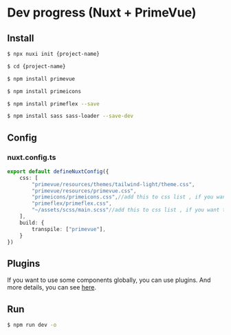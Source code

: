
# Dev progress (Nuxt + PrimeVue)

## Install

```bash
$ npx nuxi init {project-name}

$ cd {project-name}

$ npm install primevue

$ npm install primeicons

$ npm install primeflex --save

$ npm install sass sass-loader --save-dev
```

## Config

### nuxt.config.ts

```ts
export default defineNuxtConfig({
    css: [
        "primevue/resources/themes/tailwind-light/theme.css",
        "primevue/resources/primevue.css",
        "primeicons/primeicons.css",//add this to css list , if you want to use primeicons
        "primeflex/primeflex.css",
        "~/assets/scss/main.scss"//add this to css list , if you want to use sass. It should be placed with your file path.
    ],
	build: {
		transpile: ["primevue"],
	}
})
```

## Plugins

If you want to use some components globally, you can use plugins.
And more details, you can see [here](https://primevue.org/megamenu/).

## Run

```bash
$ npm run dev -o
```